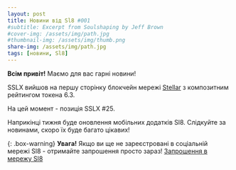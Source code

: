 ```yaml
---
layout: post
title: Новини від Sl8 #001
#subtitle: Excerpt from Soulshaping by Jeff Brown
#cover-img: /assets/img/path.jpg
#thumbnail-img: /assets/img/thumb.png
share-img: /assets/img/path.jpg
tags: [новини, Sl8]
---
```


**Всім привіт!**
Маємо для вас гарні новини!

SSLX вийшов на першу сторінку блокчейн мережі [Stellar](https://stellar.expert/explorer/public/asset/SSLX-GBHFGY3ZNEJWLNO4LBUKLYOCEK4V7ENEBJGPRHHX7JU47GWHBREH37UR) з композитним рейтингом токена 6.3.

На цей момент - позиція SSLX #25.

Наприкінці тижня буде оновлення мобільних додатків Sl8.
Слідкуйте за новинами, скоро їх буде багато цікавих!

{: .box-warning}
**Увага!** Якщо ви ще не зареєстровані в соціальній мережі Sl8 - отримайте запрошення просто зараз!
[Запрошення в мережу Sl8](https://sl8.online/invite/hGAmMe)